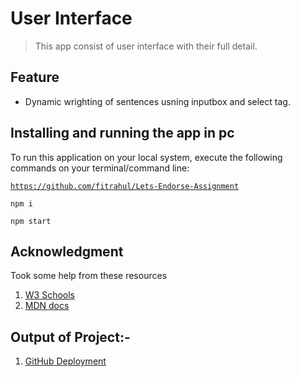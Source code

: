 # User Interface
> This app consist of user interface with their full detail.

## Feature
- Dynamic wrighting of sentences usning inputbox and select tag.

## Installing and running the app in pc

To run this application on your local system, execute the following commands on your terminal/command line:

<code>https://github.com/fitrahul/Lets-Endorse-Assignment</code>

  <code>npm i</code>

  <code>npm start</code>
  
  ## Acknowledgment
Took some help from these resources 
1) [W3 Schools](https://www.w3schools.com)
2) [MDN docs](https://developer.mozilla.org/en-US/)

## Output of Project:- 
1. [GitHub Deployment](https://student-admin-management.herokuapp.com)
